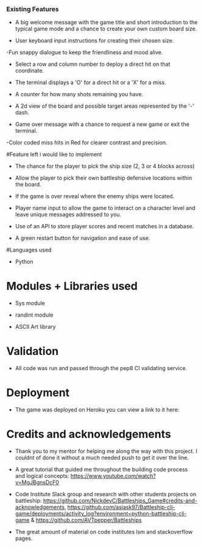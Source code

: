 ### Existing Features
 
 - A big welcome message with the game title and short introduction to the typical game mode and a chance to create your own custom board size. 

 - User keyboard input instructions for creating their chosen size.

 -Fun snappy dialogue to keep the friendliness and mood alive. 

 - Select a row and column number to deploy a direct hit on that coordinate.

 - The terminal displays a 'O' for a direct hit or a 'X' for a miss. 

 - A counter for how many shots remaining you have. 

 - A 2d view of the board and possible target areas represented by the '-' dash. 

 - Game over message with a chance to request a new game or exit the terminal. 

 -Color coded miss hits in Red for clearer contrast and precision.

 #Feature left i would like to implement

 - The chance for the player to pick the ship size (2, 3 or 4 blocks across)

 - Allow the player to pick their own battleship defensive locations within the board. 

 - If the game is over reveal where the enemy ships were located.

 - Player name input to allow the game to interact on a character level and leave unique messages addressed to you. 

 - Use of an API to store player scores and recent matches in a database. 

 - A green restart button for navigation and ease of use. 

 #Languages used

 - Python 

 # Modules + Libraries used

 - Sys module

 - randint module

 - ASCII Art library

 # Validation 

 - All code was run and passed through the pep8 CI validating service. 

 # Deployment

 - The game was deployed on Heroku you can view a link to it here: 

 # Credits and acknowledgements

- Thank you to my mentor for helping me along the way with this project. I couldnt of done it without a much needed push to get it over the line. 

- A great tutorial that guided me throughout the building code process and logical concepts: https://www.youtube.com/watch?v=MgJBgnsDcF0

- Code Institute Slack group and research with other students projects on battleship: https://github.com/NickdevC/Battleships_Game#credits-and-acknowledgements, https://github.com/asiask97/Battleship-cli-game/deployments/activity_log?environment=python-battleship-cli-game & https://github.com/AVTpepper/Battleships

- The great amount of material on code institutes lsm and stackoverflow pages. 
